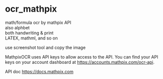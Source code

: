 # ocr_mathpix
math/formula ocr by mathpix API  
also alphbet  
both handwriting & print  
LATEX, mathml, and so on

use screenshot tool and copy the image

MathpixOCR uses API keys to allow access to the API. You can find your API keys on your account dashboard at https://accounts.mathpix.com/ocr-api.

API doc https://docs.mathpix.com
